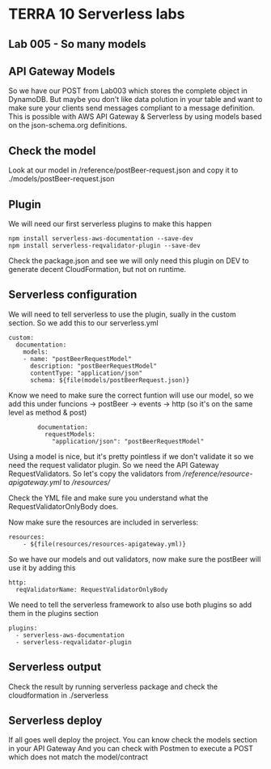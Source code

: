 # TERRA 10 Serverless labs

## Lab 005 - So many models

## API Gateway Models
So we have our POST from Lab003 which stores the complete object in DynamoDB. But maybe you don't like data polution in your table and want to make sure your clients send messages compliant to a message definition. This is possible with AWS API Gateway & Serverless by using models based on the json-schema.org definitions.

## Check the model
Look at our model in /reference/postBeer-request.json and copy it to ./models/postBeer-request.json

## Plugin
We will need our first serverless plugins to make this happen
``` 
npm install serverless-aws-documentation --save-dev
npm install serverless-reqvalidator-plugin --save-dev

```
Check the package.json and see we will only need this plugin on DEV to generate decent CloudFormation, but not on runtime.

## Serverless configuration
We will need to tell serverless to use the plugin, sually in the custom section. So we add this to our serverless.yml
``` 
custom:
  documentation:
    models:
    - name: "postBeerRequestModel"
      description: "postBeerRequestModel"
      contentType: "application/json"
      schema: ${file(models/postBeerRequest.json)}
``` 

Know we need to make sure the correct funtion will use our model, so we add this under funcions -> postBeer -> events -> http (so it's on the same level as method & post)
``` 
        documentation:
          requestModels:
            "application/json": "postBeerRequestModel"
``` 

Using a model is nice, but it's pretty pointless if we don't validate it so we need the request validator plugin. So we need the API Gateway RequestValidators. So let's copy the validators from _/reference/resource-apigateway.yml_ to _/resources/_

Check the YML file and make sure you understand what the RequestValidatorOnlyBody does.

Now make sure the resources are included in serverless:
``` 
resources:
    - ${file(resources/resources-apigateway.yml)}
```

So we have our models and out validators, now make sure the postBeer will use it by adding this
``` 
http:
  reqValidatorName: RequestValidatorOnlyBody
```

We need to tell the serverless framework to also use both plugins so add them in the plugins section
``` 
plugins:
  - serverless-aws-documentation
  - serverless-reqvalidator-plugin
``` 

## Serverless output
Check the result by running serverless package and check the cloudformation in ./serverless 

## Serverless deploy
If all goes well deploy the project. 
You can know check the models section in your API Gateway
And you can check with Postmen to execute a POST which does not match the model/contract
